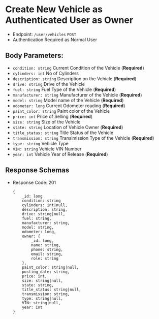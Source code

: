 # Create New Vehicle as Authenticated User as Owner
- Endpoint: `/user/vehicles` `POST`
- Authentication Required as Normal User
## Body Parameters:
- `condition: string` Current Condition of the Vehicle (**Required**)
- `cylinders: int` No of Cylinders
- `description: string` Description on the Vehicle (**Required**)
- `drive: string` Drive of the Vehicle
- `fuel: string` Fuel Type of the Vehicle (**Required**)
- `manufacturer: string` Manufacturer of the Vehicle (**Required**)
- `model: string` Model name of the Vehicle (**Required**)
- `odometer: long` Current Odometer reading (**Required**)
- `paint_color: string` Paint color of the Vehicle
- `price: int` Price of Selling (**Required**)
- `size: string` Size of the Vehicle
- `state: string` Location of Vehicle Owner (**Required**)
- `title_status: string` Title Status of the Vehicle
- `transmission: string` Transimission Type of the Vehicle (**Required**)
- `type: string` Vehicle Type
- `VIN: string` Vehicle VIN Number
- `year: int` Vehicle Year of Release (**Required**)
## Response Schemas
- Response Code: 201
    ```
    {
        _id: long
        condition: string  
        cylinders: int|null, 
        description: string, 
        drive: string|null, 
        fuel: string, 
        manufacturer: string, 
        model: string, 
        odometer: long, 
        owner: {
            _id: long,
            name: string,
            phone: string,
            email: string,
            role: string
        },
        paint_color: string|null,
        posting_date: string,
        price: int,
        size: string|null,
        state: string,
        title_status: string|null,
        transmission: string,
        type: string|null,
        VIN: string|null,
        year: int
    }
    ```